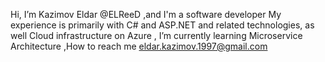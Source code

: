 Hi, I’m Kazimov Eldar @ELReeD  ,and I'm a software developer  My experience is primarily with C# and ASP.NET and related technologies, as well Cloud infrastructure on Azure , I’m currently learning Microservice Architecture ,How to reach me eldar.kazimov.1997@gmail.com
